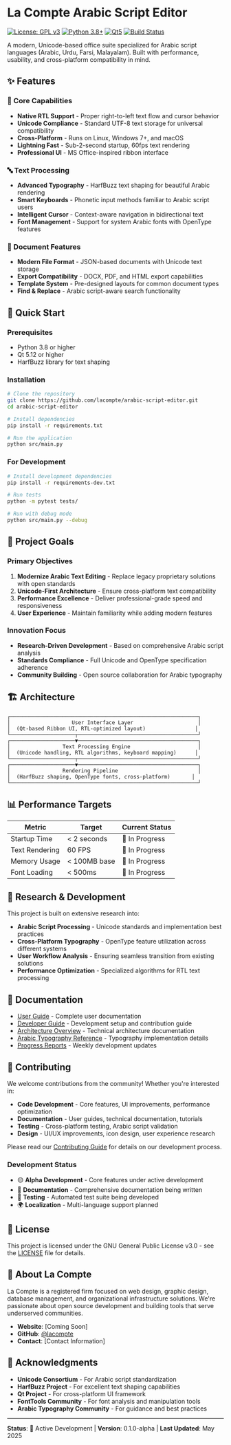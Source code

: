 # La Compte Arabic Script Editor

[![License: GPL v3](https://img.shields.io/badge/License-GPLv3-blue.svg)](https://www.gnu.org/licenses/gpl-3.0)
[![Python 3.8+](https://img.shields.io/badge/python-3.8+-blue.svg)](https://www.python.org/downloads/)
[![Qt5](https://img.shields.io/badge/Qt-5.12+-green.svg)](https://qt.io/)
[![Build Status](https://img.shields.io/badge/build-in%20progress-yellow.svg)]()

A modern, Unicode-based office suite specialized for Arabic script languages (Arabic, Urdu, Farsi, Malayalam). Built with performance, usability, and cross-platform compatibility in mind.

## ✨ Features

### 🎯 Core Capabilities
- **Native RTL Support** - Proper right-to-left text flow and cursor behavior
- **Unicode Compliance** - Standard UTF-8 text storage for universal compatibility
- **Cross-Platform** - Runs on Linux, Windows 7+, and macOS
- **Lightning Fast** - Sub-2-second startup, 60fps text rendering
- **Professional UI** - MS Office-inspired ribbon interface

### 🔤 Text Processing
- **Advanced Typography** - HarfBuzz text shaping for beautiful Arabic rendering
- **Smart Keyboards** - Phonetic input methods familiar to Arabic script users
- **Intelligent Cursor** - Context-aware navigation in bidirectional text
- **Font Management** - Support for system Arabic fonts with OpenType features

### 📄 Document Features
- **Modern File Format** - JSON-based documents with Unicode text storage
- **Export Compatibility** - DOCX, PDF, and HTML export capabilities
- **Template System** - Pre-designed layouts for common document types
- **Find & Replace** - Arabic script-aware search functionality

## 🚀 Quick Start

### Prerequisites
- Python 3.8 or higher
- Qt 5.12 or higher
- HarfBuzz library for text shaping

### Installation

```bash
# Clone the repository
git clone https://github.com/lacompte/arabic-script-editor.git
cd arabic-script-editor

# Install dependencies
pip install -r requirements.txt

# Run the application
python src/main.py
```

### For Development
```bash
# Install development dependencies
pip install -r requirements-dev.txt

# Run tests
python -m pytest tests/

# Run with debug mode
python src/main.py --debug
```

## 🎯 Project Goals

### Primary Objectives
1. **Modernize Arabic Text Editing** - Replace legacy proprietary solutions with open standards
2. **Unicode-First Architecture** - Ensure cross-platform text compatibility
3. **Performance Excellence** - Deliver professional-grade speed and responsiveness
4. **User Experience** - Maintain familiarity while adding modern features

### Innovation Focus
- **Research-Driven Development** - Based on comprehensive Arabic script analysis
- **Standards Compliance** - Full Unicode and OpenType specification adherence
- **Community Building** - Open source collaboration for Arabic typography

## 🏗️ Architecture

```
┌─────────────────────────────────────────────────────────────┐
│                    User Interface Layer                     │
│  (Qt-based Ribbon UI, RTL-optimized layout)                │
└─────────────────────┬───────────────────────────────────────┘
┌─────────────────────▼───────────────────────────────────────┐
│                 Text Processing Engine                      │
│  (Unicode handling, RTL algorithms, keyboard mapping)      │
└─────────────────────┬───────────────────────────────────────┘
┌─────────────────────▼───────────────────────────────────────┐
│                 Rendering Pipeline                          │
│  (HarfBuzz shaping, OpenType fonts, cross-platform)       │
└─────────────────────────────────────────────────────────────┘
```

## 📊 Performance Targets

| Metric | Target | Current Status |
|--------|---------|----------------|
| Startup Time | < 2 seconds | 🎯 In Progress |
| Text Rendering | 60 FPS | 🎯 In Progress |
| Memory Usage | < 100MB base | 🎯 In Progress |
| Font Loading | < 500ms | 🎯 In Progress |

## 🔬 Research & Development

This project is built on extensive research into:
- **Arabic Script Processing** - Unicode standards and implementation best practices
- **Cross-Platform Typography** - OpenType feature utilization across different systems
- **User Workflow Analysis** - Ensuring seamless transition from existing solutions
- **Performance Optimization** - Specialized algorithms for RTL text processing

## 📖 Documentation

- [User Guide](docs/user-guide.md) - Complete user documentation
- [Developer Guide](docs/developer-guide.md) - Development setup and contribution guide
- [Architecture Overview](docs/architecture.md) - Technical architecture documentation
- [Arabic Typography Reference](docs/arabic-typography.md) - Typography implementation details
- [Progress Reports](docs/progress-reports/) - Weekly development updates

## 🤝 Contributing

We welcome contributions from the community! Whether you're interested in:
- **Code Development** - Core features, UI improvements, performance optimization
- **Documentation** - User guides, technical documentation, tutorials
- **Testing** - Cross-platform testing, Arabic script validation
- **Design** - UI/UX improvements, icon design, user experience research

Please read our [Contributing Guide](CONTRIBUTING.md) for details on our development process.

### Development Status
- 🟡 **Alpha Development** - Core features under active development
- 📝 **Documentation** - Comprehensive documentation being written
- 🧪 **Testing** - Automated test suite being developed
- 🌍 **Localization** - Multi-language support planned

## 📜 License

This project is licensed under the GNU General Public License v3.0 - see the [LICENSE](LICENSE) file for details.

## 🏢 About La Compte

La Compte is a registered firm focused on web design, graphic design, database management, and organizational infrastructure solutions. We're passionate about open source development and building tools that serve underserved communities.

- **Website**: [Coming Soon]
- **GitHub**: [@lacompte](https://github.com/lacompte)
- **Contact**: [Contact Information]

## 🌟 Acknowledgments

- **Unicode Consortium** - For Arabic script standardization
- **HarfBuzz Project** - For excellent text shaping capabilities
- **Qt Project** - For cross-platform UI framework
- **FontTools Community** - For font analysis and manipulation tools
- **Arabic Typography Community** - For guidance and best practices

---

**Status**: 🚧 Active Development | **Version**: 0.1.0-alpha | **Last Updated**: May 2025